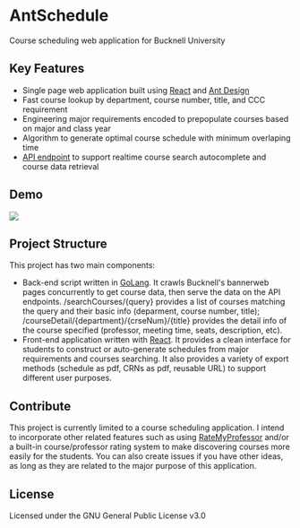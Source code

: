 # AntSchedule
Course scheduling web application for Bucknell University

## Key Features
* Single page web application built using [React](https://reactjs.org) and [Ant Design](https://ant.design)
* Fast course lookup by department, course number, title, and CCC requirement
* Engineering major requirements encoded to prepopulate courses based on major and class year
* Algorithm to generate optimal course schedule with minimum overlaping time
* [API endpoint](api.antschedule.io) to support realtime course search autocomplete and course data retrieval

## Demo
![](https://github.com/mirror6677/AntSchedule/blob/master/demo.gif)

## Project Structure
This project has two main components:
* Back-end script written in [GoLang](https://golang.org). It crawls Bucknell's bannerweb pages concurrently to get course data, then serve the data on the API endpoints. /searchCourses/{query} provides a list of courses matching the query and their basic info (deparment, course number, title); /courseDetail/{department}/{crseNum}/{title} provides the detail info of the course specified (professor, meeting time, seats, description, etc).
* Front-end application written with [React](https://reactjs.org). It provides a clean interface for students to construct or auto-generate schedules from major requirements and courses searching. It also provides a variety of export methods (schedule as pdf, CRNs as pdf, reusable URL) to support different user purposes.

## Contribute
This project is currently limited to a course scheduling application. I intend to incorporate other related features such as using [RateMyProfessor](www.ratemyprofessor.com) and/or a built-in course/professor rating system to make discovering courses more easily for the students. You can also create issues if you have other ideas, as long as they are related to the major purpose of this application.

## License
Licensed under the GNU General Public License v3.0
